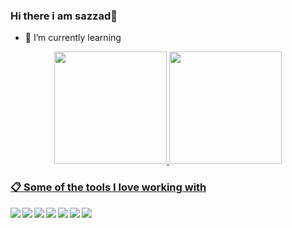 ### Hi there i am sazzad👋

- 🌱 I’m currently learning

<div align="center">
  <a href="https://github.com/davidluiz91">
  <img height="180em" src="https://github-readme-stats.vercel.app/api?username=mr-sazzad&show_icons=true&theme=aura"/>
  <img height="180em" src="https://github-readme-stats.vercel.app/api/top-langs/?username=mr-sazzad&layout=compact&langs_count=7&theme=aura"/>
</div>

### 📋 Some of the tools I love working with

<img  align='left' src="https://img.shields.io/badge/typescript-%23007ACC.svg?style=for-the-badge&logo=typescript&logoColor=white" />
<img align='left' src="https://img.shields.io/badge/javascript-%23323330.svg?style=for-the-badge&logo=javascript&logoColor=%23F7DF1E" />
<img align='left' src="https://img.shields.io/badge/Next-black?style=for-the-badge&logo=next.js&logoColor=white" />
<img align='left' src="https://img.shields.io/badge/node.js-6DA55F?style=for-the-badge&logo=node.js&logoColor=white" />
<img  align='left' src="https://img.shields.io/badge/react-%2320232a.svg?style=for-the-badge&logo=react&logoColor=%2361DAFB" />
<img  align='left' src="https://img.shields.io/badge/git-%23F05033.svg?style=for-the-badge&logo=git&logoColor=white" />
<img  align='left' src="https://img.shields.io/badge/MongoDB-%234ea94b.svg?style=for-the-badge&logo=mongodb&logoColor=white" />


